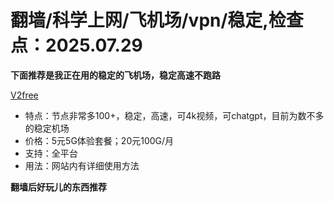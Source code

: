 # 翻墙/科学上网/飞机场/vpn/稳定,检查点：2025.07.29
**下面推荐是我正在用的稳定的飞机场，稳定高速不跑路**

 [V2free](https://w1.v2free.cc/auth/register?code=QKu7#tt) 
* 特点：节点非常多100+，稳定，高速，可4k视频，可chatgpt，目前为数不多的稳定机场
* 价格：5元5G体验套餐；20元100G/月
* 支持：全平台 
* 用法：网站内有详细使用方法

**翻墙后好玩儿的东西推荐**
 
 
